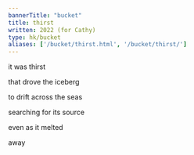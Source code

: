 ```yaml
---
bannerTitle: "bucket" 
title: thirst
written: 2022 (for Cathy)
type: hk/bucket
aliases: ['/bucket/thirst.html', '/bucket/thirst/']
---
```


it was thirst  

that drove the iceberg  

to drift across the seas  

searching for its source  

even as it melted  

away  

